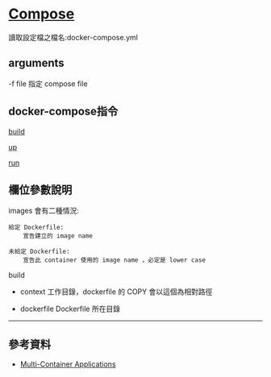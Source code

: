 # [Compose](https://docs.docker.com/compose/)

讀取設定檔之檔名:docker-compose.yml

## arguments	

-f file	指定 compose file

## docker-compose指令	

[build](https://docs.docker.com/compose/reference/build/)

[up](https://docs.docker.com/compose/reference/up/)

[run](https://docs.docker.com/compose/reference/run/)
	

## 欄位參數說明

	
images 會有二種情況:
    
    給定 Dockerfile:
	    宣告建立的 image name

	未給定 Dockerfile:
	    宣告此 container 使用的 image name ，必定是 lower case

build

- context  工作目錄，dockerfile 的 COPY 會以這個為相對路徑

- dockerfile  Dockerfile 所在目錄

---

## 參考資料

- [Multi-Container Applications](https://github.com/docker/labs/blob/master/windows/windows-containers/MultiContainerApp.md)

